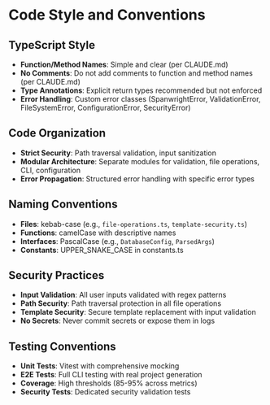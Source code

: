 # Code Style and Conventions

## TypeScript Style
- **Function/Method Names**: Simple and clear (per CLAUDE.md)
- **No Comments**: Do not add comments to function and method names (per CLAUDE.md)
- **Type Annotations**: Explicit return types recommended but not enforced
- **Error Handling**: Custom error classes (SpanwrightError, ValidationError, FileSystemError, ConfigurationError, SecurityError)

## Code Organization
- **Strict Security**: Path traversal validation, input sanitization
- **Modular Architecture**: Separate modules for validation, file operations, CLI, configuration
- **Error Propagation**: Structured error handling with specific error types

## Naming Conventions
- **Files**: kebab-case (e.g., `file-operations.ts`, `template-security.ts`)
- **Functions**: camelCase with descriptive names
- **Interfaces**: PascalCase (e.g., `DatabaseConfig`, `ParsedArgs`)
- **Constants**: UPPER_SNAKE_CASE in constants.ts

## Security Practices
- **Input Validation**: All user inputs validated with regex patterns
- **Path Security**: Path traversal protection in all file operations
- **Template Security**: Secure template replacement with input validation
- **No Secrets**: Never commit secrets or expose them in logs

## Testing Conventions
- **Unit Tests**: Vitest with comprehensive mocking
- **E2E Tests**: Full CLI testing with real project generation
- **Coverage**: High thresholds (85-95% across metrics)
- **Security Tests**: Dedicated security validation tests